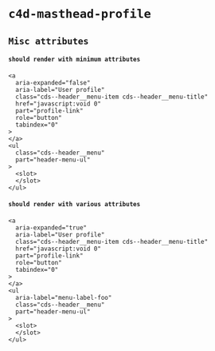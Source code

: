 # `c4d-masthead-profile`

## `Misc attributes`

####   `should render with minimum attributes`

```
<a
  aria-expanded="false"
  aria-label="User profile"
  class="cds--header__menu-item cds--header__menu-title"
  href="javascript:void 0"
  part="profile-link"
  role="button"
  tabindex="0"
>
</a>
<ul
  class="cds--header__menu"
  part="header-menu-ul"
>
  <slot>
  </slot>
</ul>

```

####   `should render with various attributes`

```
<a
  aria-expanded="true"
  aria-label="User profile"
  class="cds--header__menu-item cds--header__menu-title"
  href="javascript:void 0"
  part="profile-link"
  role="button"
  tabindex="0"
>
</a>
<ul
  aria-label="menu-label-foo"
  class="cds--header__menu"
  part="header-menu-ul"
>
  <slot>
  </slot>
</ul>

```

